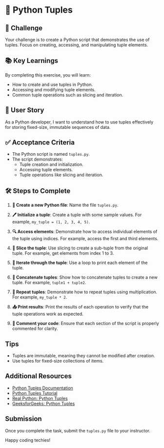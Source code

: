 # 🐍 Python Tuples

## 🎯 Challenge

Your challenge is to create a Python script that demonstrates the use of tuples. Focus on creating, accessing, and manipulating tuple elements.

## 📚 Key Learnings

By completing this exercise, you will learn:

- How to create and use tuples in Python.
- Accessing and modifying tuple elements.
- Common tuple operations such as slicing and iteration.

## 👤 User Story

As a Python developer, I want to understand how to use tuples effectively for storing fixed-size, immutable sequences of data.

## ✅ Acceptance Criteria

- The Python script is named `tuples.py`.
- The script demonstrates:
  - Tuple creation and initialization.
  - Accessing tuple elements.
  - Tuple operations like slicing and iteration.

## 🛠️ Steps to Complete

1. **📁 Create a new Python file**: Name the file `tuples.py`.

2. **🖊️ Initialize a tuple**: Create a tuple with some sample values. For example, `my_tuple = (1, 2, 3, 4, 5)`.

3. **🔍 Access elements**: Demonstrate how to access individual elements of the tuple using indices. For example, access the first and third elements.

4. **🔗 Slice the tuple**: Use slicing to create a sub-tuple from the original tuple. For example, get elements from index 1 to 3.

5. **🔄 Iterate through the tuple**: Use a loop to print each element of the tuple.

6. **🔄 Concatenate tuples**: Show how to concatenate tuples to create a new tuple. For example, `tuple1 + tuple2`.

7. **🔄 Repeat tuples**: Demonstrate how to repeat tuples using multiplication. For example, `my_tuple * 2`.

8. **📤 Print results**: Print the results of each operation to verify that the tuple operations work as expected.

9. **💬 Comment your code**: Ensure that each section of the script is properly commented for clarity.

## Tips

- Tuples are immutable, meaning they cannot be modified after creation.
- Use tuples for fixed-size collections of items.

## Additional Resources

- [Python Tuples Documentation](https://docs.python.org/3/tutorial/datastructures.html#tuples-and-sequences)
- [Python Tuples Tutorial](https://www.w3schools.com/python/python_tuples.asp)
- [Real Python: Python Tuples](https://realpython.com/python-tuples/)
- [GeeksforGeeks: Python Tuples](https://www.geeksforgeeks.org/python-tuples/)

## Submission

Once you complete the task, submit the `tuples.py` file to your instructor.


Happy coding techies!